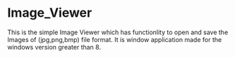 # Image_Viewer
This is the simple Image Viewer which has functionlity to open and save the Images of (jpg,png,bmp) file format.
It is window application made for the windows version greater than 8.
